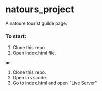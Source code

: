 # natours_project

A natoure tourist guilde page.

### To start:

1. Clone this repo.
2. Open index.html file.

**or**

1. Clone this repo.
2. Open in vscode.
3. Go to index.html and open "Live Server"
